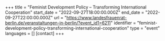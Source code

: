 +++
title = "Feminist Development Policy – Transforming International Cooperation"
start_date = "2022-09-27T18:00:00.000Z"
end_date = "2022-09-27T22:00:00.000Z"
url = "https://www.landesfrauenrat-berlin.de/veranstaltungen-in-berlin/?event_id1=6211"
identifier = "feminist-development-policy-transforming-international-cooperation"
type = "event"
languages = []
[contact]
+++